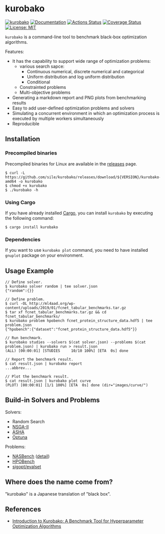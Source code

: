 kurobako
=========

[![kurobako](https://img.shields.io/crates/v/kurobako.svg)](https://crates.io/crates/kurobako)
[![Documentation](https://docs.rs/kurobako/badge.svg)](https://docs.rs/kurobako)
[![Actions Status](https://github.com/sile/kurobako/workflows/CI/badge.svg)](https://github.com/sile/kurobako/actions)
[![Coverage Status](https://coveralls.io/repos/github/sile/kurobako/badge.svg?branch=master)](https://coveralls.io/github/sile/kurobako?branch=master)
[![License: MIT](https://img.shields.io/badge/license-MIT-blue.svg)](LICENSE)

`kurobako` is a command-line tool to benchmark black-box optimization algorithms.

Features:
- It has the capability to support wide range of optimization problems:
  - various search sapce:
    - Continuous numerical, discrete numerical and categorical
    - Uniform distribution and log uniform distribution
    - Conditional
  - Constrainted problems
  - Multi-objective problems
- Generating a markdown report and PNG plots from benchmarking results
- Easy to add user-defined optimization problems and solvers
- Simulating a concurrent environment in which an optimization process is executed by multiple workers simultaneously
- Reproducible


Installation
------------

### Precompiled binaries

Precompiled binaries for Linux are available in the [releases] page.

```console
$ curl -L https://github.com/sile/kurobako/releases/download/${VERSION}/kurobako-${VERSION}.linux-amd64 -o kurobako
$ chmod +x kurobako
$ ./kurobako -h
```

[releases]: https://github.com/sile/kurobako/releases

### Using Cargo

If you have already installed [Cargo][cargo], you can install `kurobako` by executing the following command:

```console
$ cargo install kurobako
```

[cargo]: https://doc.rust-lang.org/cargo/

### Dependencies

If you want to use `kurobako plot` command, you need to have installed `gnuplot` package on your environment.

Usage Example
--------------

```console
// Define solver.
$ kurobako solver random | tee solver.json
{"random":{}}

// Define problem.
$ curl -OL http://ml4aad.org/wp-content/uploads/2019/01/fcnet_tabular_benchmarks.tar.gz
$ tar xf fcnet_tabular_benchmarks.tar.gz && cd fcnet_tabular_benchmarks/
$ kurobako problem hpobench fcnet_protein_structure_data.hdf5 | tee problem.json
{"hpobench":{"dataset":"fcnet_protein_structure_data.hdf5"}}

// Run benchmark.
$ kurobako studies --solvers $(cat solver.json) --problems $(cat problem.json) | kurobako run > result.json
(ALL) [00:00:01] [STUDIES     10/10 100%] [ETA  0s] done

// Report the benchmark result.
$ cat result.json | kurobako report
...abbrev...

// Plot the benchmark result.
$ cat result.json | kurobako plot curve
(PLOT) [00:00:01] [1/1 100%] [ETA  0s] done (dir="images/curve/")
```

Build-in Solvers and Problems
-----------------------------

Solvers:
- Random Search
- [NSGA-II](https://ieeexplore.ieee.org/document/996017)
- [ASHA](https://arxiv.org/abs/1810.05934)
- [Optuna](https://github.com/optuna/optuna)

Problems:
- [NASBench](https://github.com/automl/nas_benchmarks) ([detail](https://github.com/sile/kurobako/wiki/NASBench))
- [HPOBench](https://github.com/automl/nas_benchmarks)
- [sigopt/evalset](https://github.com/sigopt/evalset)


Where does the name come from?
-----------------------------------

"kurobako" is a Japanese translation of "black box".


References
----------

- [Introduction to Kurobako: A Benchmark Tool for Hyperparameter Optimization Algorithms](https://medium.com/optuna/kurobako-a2e3f7b760c7)
